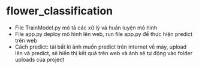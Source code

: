 # flower_classification
- File TrainModel.py mô tả các xử lý và huấn luyện mô hình
- File app.py deploy mô hình lên web, run file app.py để thực hiện predict trên web
- Cách predict: tải bất kì ảnh muốn predict trên internet về máy, upload lên và predict, sẽ hiển thị kết quả trên web và ảnh sẽ tự động vào folder uploads của project
